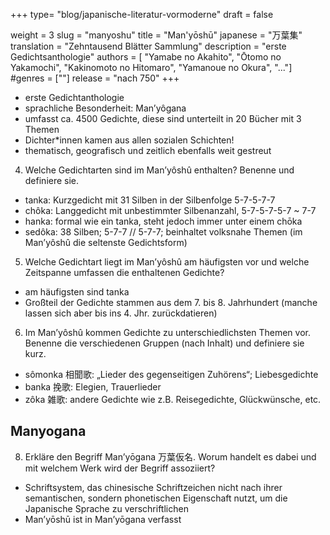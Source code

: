 +++
type= "blog/japanische-literatur-vormoderne"
draft = false

weight = 3
slug = "manyoshu"
title = "Man'yōshū"
japanese = "万葉集"
translation = "Zehntausend Blätter Sammlung"
description = "erste Gedichtsanthologie"
authors = [
    "Yamabe no Akahito",
    "Ōtomo no Yakamochi",
    "Kakinomoto no Hitomaro",
	"Yamanoue no Okura",
    "..."]
#genres = [""]
release = "nach 750"
+++


- erste Gedichtanthologie
- sprachliche Besonderheit: Man’yôgana
- umfasst ca. 4500 Gedichte, diese sind unterteilt in 20 Bücher mit 3 Themen
- Dichter*innen kamen aus allen sozialen Schichten!
- thematisch, geografisch und zeitlich ebenfalls weit gestreut


4. Welche Gedichtarten sind im Man’yôshû enthalten? Benenne und definiere sie.
- tanka: Kurzgedicht mit 31 Silben in der Silbenfolge 5-7-5-7-7
- chôka: Langgedicht mit unbestimmter Silbenanzahl, 5-7-5-7-5-7 ~ 7-7
- hanka: formal wie ein tanka, steht jedoch immer unter einem chōka
- sedôka: 38 Silben; 5-7-7 // 5-7-7; beinhaltet volksnahe Themen (im Man’yôshû die seltenste
Gedichtsform)


5. Welche Gedichtart liegt im Man’yôshû am häufigsten vor und welche Zeitspanne umfassen die
enthaltenen Gedichte?
- am häufigsten sind tanka
- Großteil der Gedichte stammen aus dem 7. bis 8. Jahrhundert (manche lassen sich aber bis ins 4. Jhr.
zurückdatieren)

6. Im Man’yôshû kommen Gedichte zu unterschiedlichsten Themen vor. Benenne die verschiedenen
Gruppen (nach Inhalt) und definiere sie kurz.
- sômonka 相聞歌: „Lieder des gegenseitigen Zuhörens“; Liebesgedichte
- banka 挽歌: Elegien, Trauerlieder
- zôka 雑歌: andere Gedichte wie z.B. Reisegedichte, Glückwünsche, etc.


## Manyogana
8. Erkläre den Begriff Man’yōgana 万葉仮名. Worum handelt es dabei und mit welchem Werk wird
der Begriff assoziiert?
- Schriftsystem, das chinesische Schriftzeichen nicht nach ihrer semantischen, sondern phonetischen
Eigenschaft nutzt, um die Japanische Sprache zu verschriftlichen
- Man’yōshū ist in Man’yōgana verfasst
